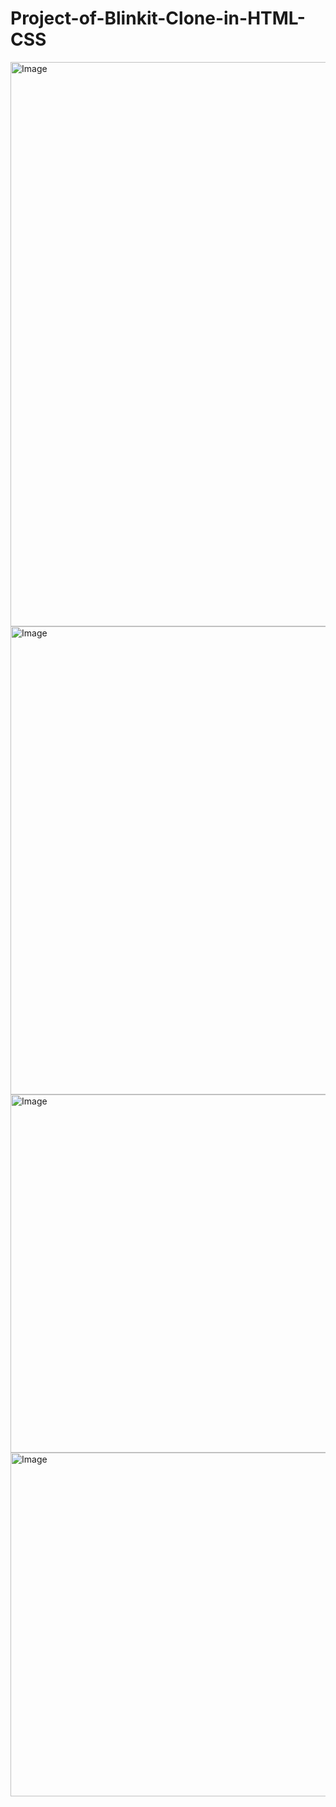 # Project-of-Blinkit-Clone-in-HTML-CSS

<img width="1859" height="903" alt="Image" src="https://github.com/user-attachments/assets/28c05463-1a0c-49bc-a490-39840c6fcf45" />
<img width="1861" height="749" alt="Image" src="https://github.com/user-attachments/assets/d4bf1bf3-1823-4fe6-a776-75bb9b260832" />
<img width="1847" height="573" alt="Image" src="https://github.com/user-attachments/assets/64ae35ac-17a5-4b2c-b4d7-e2485f974f8b" />
<img width="1855" height="550" alt="Image" src="https://github.com/user-attachments/assets/39df7864-284f-44d2-8be1-2107c367e803" />

